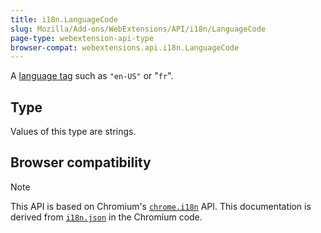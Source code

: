 ```yaml
---
title: i18n.LanguageCode
slug: Mozilla/Add-ons/WebExtensions/API/i18n/LanguageCode
page-type: webextension-api-type
browser-compat: webextensions.api.i18n.LanguageCode
---
```




A [language tag](https://www.w3.org/Protocols/rfc2616/rfc2616-sec3.html#sec3.10) such as `"en-US"` or "`fr`".

## Type

Values of this type are strings.

## Browser compatibility





> [!NOTE]
> This API is based on Chromium's [`chrome.i18n`](https://developer.chrome.com/docs/extensions/reference/api/i18n#type-LanguageCode) API. This documentation is derived from [`i18n.json`](https://chromium.googlesource.com/chromium/src/+/refs/heads/main/extensions/common/api/i18n.json) in the Chromium code.

<!--
// Copyright 2015 The Chromium Authors. All rights reserved.
//
// Redistribution and use in source and binary forms, with or without
// modification, are permitted provided that the following conditions are
// met:
//
//    * Redistributions of source code must retain the above copyright
// notice, this list of conditions and the following disclaimer.
//    * Redistributions in binary form must reproduce the above
// copyright notice, this list of conditions and the following disclaimer
// in the documentation and/or other materials provided with the
// distribution.
//    * Neither the name of Google Inc. nor the names of its
// contributors may be used to endorse or promote products derived from
// this software without specific prior written permission.
//
// THIS SOFTWARE IS PROVIDED BY THE COPYRIGHT HOLDERS AND CONTRIBUTORS
// "AS IS" AND ANY EXPRESS OR IMPLIED WARRANTIES, INCLUDING, BUT NOT
// LIMITED TO, THE IMPLIED WARRANTIES OF MERCHANTABILITY AND FITNESS FOR
// A PARTICULAR PURPOSE ARE DISCLAIMED. IN NO EVENT SHALL THE COPYRIGHT
// OWNER OR CONTRIBUTORS BE LIABLE FOR ANY DIRECT, INDIRECT, INCIDENTAL,
// SPECIAL, EXEMPLARY, OR CONSEQUENTIAL DAMAGES (INCLUDING, BUT NOT
// LIMITED TO, PROCUREMENT OF SUBSTITUTE GOODS OR SERVICES; LOSS OF USE,
// DATA, OR PROFITS; OR BUSINESS INTERRUPTION) HOWEVER CAUSED AND ON ANY
// THEORY OF LIABILITY, WHETHER IN CONTRACT, STRICT LIABILITY, OR TORT
// (INCLUDING NEGLIGENCE OR OTHERWISE) ARISING IN ANY WAY OUT OF THE USE
// OF THIS SOFTWARE, EVEN IF ADVISED OF THE POSSIBILITY OF SUCH DAMAGE.
-->
